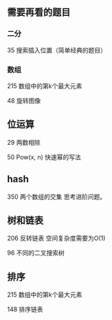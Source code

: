 ## 需要再看的题目

### 二分

35 搜索插入位置（简单经典的题目）



### 数组

215 数组中的第k个最大元素

48 旋转图像



## 位运算

29 两数相除

50 Pow(x, n) 快速幂的写法



## hash

350 两个数组的交集  思考进阶问题。



## 树和链表

206 反转链表 空间复杂度需要为O(1)

96 不同的二叉搜索树



## 排序

215 数组中的第k个最大元素

148 排序链表